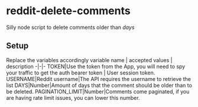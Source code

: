 # reddit-delete-comments
Silly node script to delete comments older than _days_

## Setup
Replace the variables accordingly
variable name | accepted values | description
-|-|-
TOKEN|Use the token from the App, you will need to spy your traffic to get the auth bearer token | User session token.
USERNAME|Reddit username|The API requires the username to retrieve the list
DAYS|Number|Amount of days that the comment should be older than to be deleted.
PAGINATION_LIMIT|Number|Comments come paginated, if you are having rate limit issues, you can lower this number.
